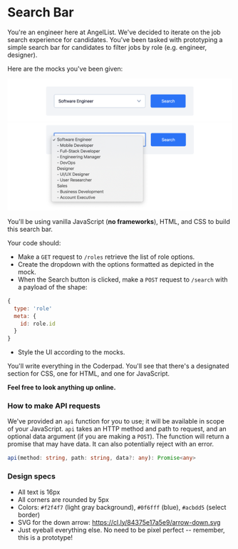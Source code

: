 # Search Bar

You're an engineer here at AngelList. We've decided to iterate on the job search experience for candidates. You've been tasked with prototyping a simple search bar for candidates to filter jobs by role (e.g. engineer, designer).

Here are the mocks you've been given:

<img src="mock.png" width="700" />
<img src="expanded.png" width="700" />

You'll be using vanilla JavaScript (**no frameworks**), HTML, and CSS to build this search bar.

Your code should:
- Make a `GET` request to `/roles` retrieve the list of role options.
- Create the dropdown with the options formatted as depicted in the mock.
- When the Search button is clicked, make a `POST` request to `/search` with a payload of the shape:
```javascript
{
  type: 'role'
  meta: {
    id: role.id
  }
}
```
- Style the UI according to the mocks.

You'll write everything in the Coderpad. You'll see that there's a designated section for CSS, one for HTML, and one for JavaScript.

**Feel free to look anything up online.**

### How to make API requests

We've provided an `api` function for you to use; it will be available in scope of your JavaScript. `api` takes an HTTP method and path to request, and an optional data argument (if you are making a `POST`). The function will return a promise that may have data. It can also potentially reject with an error.

```typescript
api(method: string, path: string, data?: any): Promise<any>
```

### Design specs

- All text is 16px
- All corners are rounded by 5px
- Colors: `#f2f4f7` (light gray background), `#0f6fff` (blue), `#acbdd5` (select border)
- SVG for the down arrow: https://cl.ly/84375e17a5e9/arrow-down.svg
- Just eyeball everything else. No need to be pixel perfect -- remember, this is a prototype!
